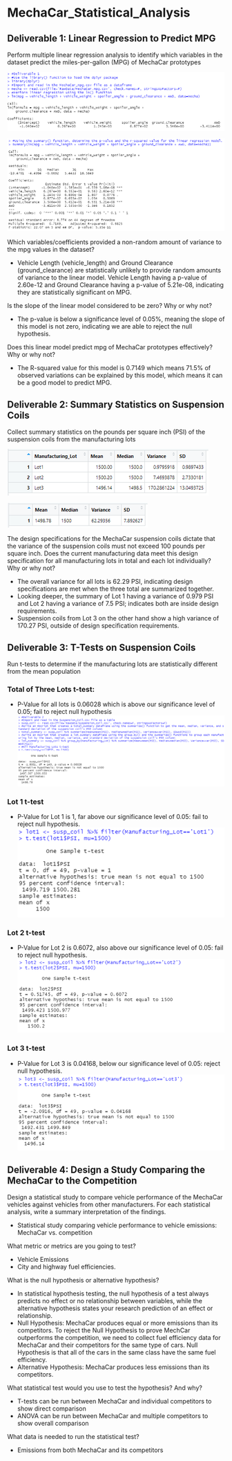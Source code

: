 # MechaCar_Statistical_Analysis


## Deliverable 1: Linear Regression to Predict MPG
Perform multiple linear regression analysis to identify which variables in the dataset predict the miles-per-gallon (MPG) of MechaCar prototypes

!["ScreenShots/Del1_Image1.png"](ScreenShots/Del1_Image1.png)

!["ScreenShots/Del1_Image2.png"](ScreenShots/Del1_Image2.png)

Which variables/coefficients provided a non-random amount of variance to the mpg values in the dataset?
- Vehicle Length (vehicle_length) and Ground Clearance (ground_clearance) are statistically unlikely to provide random amounts of variance to the linear model. Vehicle Length having a p-value of 2.60e-12 and Ground Clearance having a p-value of 5.21e-08, indicating they are statistically significant on MPG.

Is the slope of the linear model considered to be zero? Why or why not?
- The p-value is below a significance level of 0.05%, meaning the slope of this model is not zero, indicating we are able to reject the null hypothesis.

Does this linear model predict mpg of MechaCar prototypes effectively? Why or why not?
- The R-squared value for this model is 0.7149 which means 71.5% of observed variations can be explained by this model, which means it can be a good model to predict MPG.

## Deliverable 2: Summary Statistics on Suspension Coils

Collect summary statistics on the pounds per square inch (PSI) of the suspension coils from the manufacturing lots

!["ScreenShots/Del2_Image1_LotSummary.png"](ScreenShots/Del2_Image1_LotSummary.png)

!["ScreenShots/Del2_Image2_TotalSummary.png"](ScreenShots/Del2_Image2_TotalSummary.png)

The design specifications for the MechaCar suspension coils dictate that the variance of the suspension coils must not exceed 100 pounds per square inch.
Does the current manufacturing data meet this design specification for all manufacturing lots in total and each lot individually?
Why or why not?

- The overall variance for all lots is 62.29 PSI, indicating design specifications are met when the three total are summarized together.
- Looking deeper, the summary of Lot 1 having a variance of 0.979 PSI and Lot 2 having a variance of 7.5 PSI; indicates both are inside design requirements.
- Suspension coils from Lot 3 on the other hand show a high variance of 170.27 PSI, outside of design specification requirements.

## Deliverable 3: T-Tests on Suspension Coils

Run t-tests to determine if the manufacturing lots are statistically different from the mean population

### Total of Three Lots t-test:
- P-Value for all lots is 0.06028 which is above our significance level of 0.05; fail to reject null hypothesis
!["ScreenShots/Del3_Image3_ALL_Lots.png"](ScreenShots/Del3_Image3_ALL_Lots.png)

### Lot 1 t-test
- P-Value for Lot 1 is 1, far above our significance level of 0.05: fail to reject null hypothesis.
!["ScreenShots/Del3_Image4_Lot_1.png"](ScreenShots/Del3_Image4_Lot_1.png)

### Lot 2 t-test
- P-Value for Lot 2 is 0.6072, also above our significance level of 0.05: fail to reject null hypothesis.
!["ScreenShots/Del3_Image5_Lot_2.png"](ScreenShots/Del3_Image5_Lot_2.png)

### Lot 3 t-test
- P-Value for Lot 3 is 0.04168, below our significance level of 0.05: reject null hypothesis.
!["ScreenShots/Del3_Image6_Lot_3.png"](ScreenShots/Del3_Image6_Lot_3.png)



## Deliverable 4: Design a Study Comparing the MechaCar to the Competition

Design a statistical study to compare vehicle performance of the MechaCar vehicles against vehicles from other manufacturers. For each statistical analysis, write a
summary interpretation of the findings.

- Statistical study comparing vehicle performance to vehicle emissions: MechaCar vs. competition

What metric or metrics are you going to test?

- Vehicle Emissions
- City and highway fuel efficiencies.

What is the null hypothesis or alternative hypothesis?

- In statistical hypothesis testing, the null hypothesis of a test always predicts no effect or no relationship between variables, while the alternative hypothesis states your research prediction of an effect or relationship.
- Null Hypothesis: MechaCar produces equal or more emissions than its competitors. To reject the Null Hypothesis to prove MechCar outperforms the competition, we need to collect fuel efficiency data for MechaCar and their competitors for the same type of cars. Null Hypothesis is that all of the cars in the same class have the same fuel efficiency.
- Alternative Hypothesis: MechaCar produces less emissions than its competitors.

What statistical test would you use to test the hypothesis? And why?

- T-tests can be run between MechaCar and individual competitors to show direct comparison
- ANOVA can be run between MechaCar and multiple competitors to show overall comparison

What data is needed to run the statistical test?

- Emissions from both MechaCar and its competitors

